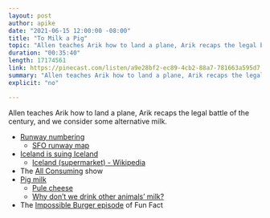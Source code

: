 ```yaml
---
layout: post
author: apike
date: "2021-06-15 12:00:00 -08:00"
title: "To Milk a Pig"
topic: "Allen teaches Arik how to land a plane, Arik recaps the legal battle of the century, and we consider some alternative milk."
duration: "00:35:40"
length: 17174561
link: https://pinecast.com/listen/a9e28bf2-ec89-4cb2-88a7-781663a595d7.mp3
summary: "Allen teaches Arik how to land a plane, Arik recaps the legal battle of the century, and we consider some alternative milk."
explicit: "no"

---
```


Allen teaches Arik how to land a plane, Arik recaps the legal battle of the century, and we consider some alternative milk.

- [Runway numbering](https://www.stantec.com/en/ideas/airport-runways-what-do-those-big-numbers-mean)
  - [SFO runway map](https://acukwik.com/extimages/Listing-Images/KSFO.jpg)
- [Iceland is suing Iceland](https://www.independent.ie/world-news/europe/iceland-the-country-is-suing-iceland-the-supermarket-35244425.html)
  - [Iceland (supermarket) - Wikipedia](https://en.wikipedia.org/wiki/Iceland_%28supermarket%29)
- The [All Consuming](https://allconsuming.show/) show
- [Pig milk](https://en.wikipedia.org/wiki/Pig_milk)
  - [Pule cheese](https://en.wikipedia.org/wiki/Pule_cheese)
  - [Why don’t we drink other animals’ milk?](https://slate.com/human-interest/2012/07/why-dont-we-drink-other-animals-milk-the-dairy-of-camels-buffalo-pigs-sheep-and-goats.html)
- The [Impossible Burger episode](https://funfact.fm/episodes/14) of Fun Fact
